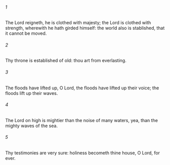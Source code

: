 ###### 1
The Lord reigneth, he is clothed with majesty; the Lord is clothed with strength, wherewith he hath girded himself: the world also is stablished, that it cannot be moved.

###### 2
Thy throne is established of old: thou art from everlasting.

###### 3
The floods have lifted up, O Lord, the floods have lifted up their voice; the floods lift up their waves.

###### 4
The Lord on high is mightier than the noise of many waters, yea, than the mighty waves of the sea.

###### 5
Thy testimonies are very sure: holiness becometh thine house, O Lord, for ever.

